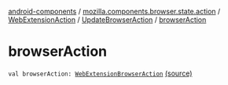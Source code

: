 [android-components](../../../index.md) / [mozilla.components.browser.state.action](../../index.md) / [WebExtensionAction](../index.md) / [UpdateBrowserAction](index.md) / [browserAction](./browser-action.md)

# browserAction

`val browserAction: `[`WebExtensionBrowserAction`](../../../mozilla.components.concept.engine.webextension/-web-extension-browser-action.md) [(source)](https://github.com/mozilla-mobile/android-components/blob/master/components/browser/state/src/main/java/mozilla/components/browser/state/action/BrowserAction.kt#L296)